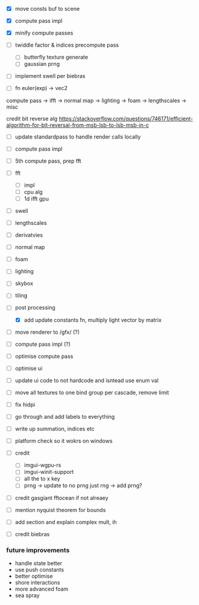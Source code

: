 - [X] move consts buf to scene
- [X] compute pass impl
- [X] minify compute passes
- [ ] twiddle factor & indices precompute pass
    - [ ] butterfly texture generate
    - [ ] gaussian prng

- [ ] implement swell per biebras

- [ ] fn euler(exp) -> vec2

compute pass -> ifft -> normal map -> lighting -> foam -> lengthscales -> misc


credit bit reverse alg
https://stackoverflow.com/questions/746171/efficient-algorithm-for-bit-reversal-from-msb-lsb-to-lsb-msb-in-c

- [ ] update standardpass to handle render calls locally
- [ ] compute pass impl
- [ ] 5th compute pass, prep fft
- [ ] fft
    - [ ] impl
    - [ ] cpu alg
    - [ ] 1d ifft gpu
- [ ] swell
- [ ] lengthscales
- [ ] derivatvies
- [ ] normal map
- [ ] foam
- [ ] lighting
- [ ] skybox
- [ ] tiling
- [ ] post processing
    - [X] add update constants fn, multiply light vector by matrix

- [ ] move renderer to /gfx/ (?)
- [ ] compute pass impl (?)
- [ ] optimise compute pass
- [ ] optimise ui
- [ ] update ui code to not hardcode and isntead use enum val
- [ ] move all textures to one bind group per cascade, remove limit
- [ ] fix hidpi
- [ ] go through and add labels to everything
- [ ] write up summation, indices etc
- [ ] platform check so it wokrs on windows
- [ ] credit 
    - [ ] imgui-wgpu-rs
    - [ ] imgui-winit-support
    - [ ] all the to x key
    - [ ] prng -> update to no prng just rng -> add prng?
- [ ] credit gasgiant fftocean if not alreaey
- [ ] mention nyquist theorem for bounds
- [ ] add section and explain complex mult, ih
- [ ] credit biebras


### future improvements
- handle state better
- use push constants
- better optimise
- shore interactions
- more advanced foam
- sea spray
